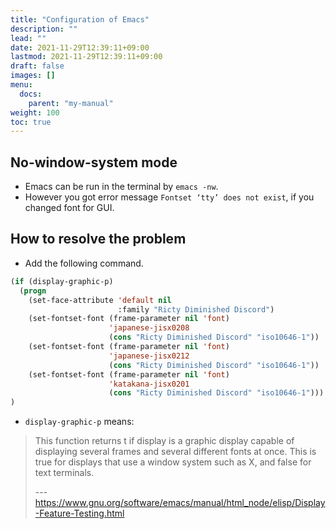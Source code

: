 ```yaml
---
title: "Configuration of Emacs"
description: ""
lead: ""
date: 2021-11-29T12:39:11+09:00
lastmod: 2021-11-29T12:39:11+09:00
draft: false
images: []
menu: 
  docs:
    parent: "my-manual"
weight: 100
toc: true
---
```


## No-window-system mode

- Emacs can be run in the terminal by `emacs -nw`.
- However you got error message `Fontset ‘tty’ does not exist`, if you changed font for GUI.

## How to resolve the problem

- Add the following command.

```lisp
(if (display-graphic-p)
  (progn
    (set-face-attribute 'default nil
                        :family "Ricty Diminished Discord")
    (set-fontset-font (frame-parameter nil 'font)
                      'japanese-jisx0208
                      (cons "Ricty Diminished Discord" "iso10646-1"))
    (set-fontset-font (frame-parameter nil 'font)
                      'japanese-jisx0212
                      (cons "Ricty Diminished Discord" "iso10646-1"))
    (set-fontset-font (frame-parameter nil 'font)
                      'katakana-jisx0201
                      (cons "Ricty Diminished Discord" "iso10646-1")))
)
```

- `display-graphic-p` means:

> This function returns t if display is a graphic display capable of displaying several frames and several different fonts at once. This is true for displays that use a window system such as X, and false for text terminals.
>
> --- https://www.gnu.org/software/emacs/manual/html_node/elisp/Display-Feature-Testing.html
